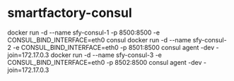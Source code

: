 # smartfactory-consul

docker run -d --name sfy-consul-1 -p 8500:8500 -e CONSUL_BIND_INTERFACE=eth0 consul
docker run -d --name sfy-consul-2 -e CONSUL_BIND_INTERFACE=eth0 -p 8501:8500 consul agent -dev -join=172.17.0.3
docker run -d --name sfy-consul-3 -e CONSUL_BIND_INTERFACE=eth0 -p 8502:8500 consul agent -dev -join=172.17.0.3
